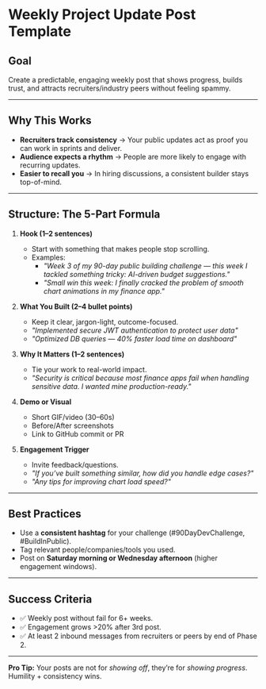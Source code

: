 # Weekly Project Update Post Template

## Goal

Create a predictable, engaging weekly post that shows progress, builds trust, and attracts recruiters/industry peers
without feeling spammy.

---

## Why This Works

- **Recruiters track consistency** → Your public updates act as proof you can work in sprints and deliver.
- **Audience expects a rhythm** → People are more likely to engage with recurring updates.
- **Easier to recall you** → In hiring discussions, a consistent builder stays top-of-mind.

---

## Structure: The 5-Part Formula

1. **Hook (1–2 sentences)**
    - Start with something that makes people stop scrolling.
    - Examples:
        - *"Week 3 of my 90-day public building challenge — this week I tackled something tricky: AI-driven budget
          suggestions."*
        - *"Small win this week: I finally cracked the problem of smooth chart animations in my finance app."*

2. **What You Built (2–4 bullet points)**
    - Keep it clear, jargon-light, outcome-focused.
    - *"Implemented secure JWT authentication to protect user data"*
    - *"Optimized DB queries — 40% faster load time on dashboard"*

3. **Why It Matters (1–2 sentences)**
    - Tie your work to real-world impact.
    - *"Security is critical because most finance apps fail when handling sensitive data. I wanted mine
      production-ready."*

4. **Demo or Visual**
    - Short GIF/video (30–60s)
    - Before/After screenshots
    - Link to GitHub commit or PR

5. **Engagement Trigger**
    - Invite feedback/questions.
    - *"If you’ve built something similar, how did you handle edge cases?"*
    - *"Any tips for improving chart load speed?"*

---

## Best Practices

- Use a **consistent hashtag** for your challenge (#90DayDevChallenge, #BuildInPublic).
- Tag relevant people/companies/tools you used.
- Post on **Saturday morning or Wednesday afternoon** (higher engagement windows).

---

## Success Criteria

- ✅ Weekly post without fail for 6+ weeks.
- ✅ Engagement grows >20% after 3rd post.
- ✅ At least 2 inbound messages from recruiters or peers by end of Phase 2.

---

**Pro Tip:** Your posts are not for *showing off*, they’re for *showing progress*. Humility + consistency wins.
